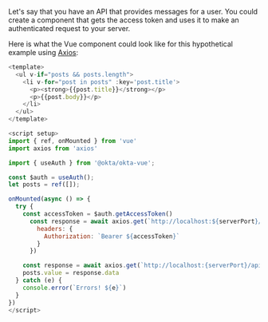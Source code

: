Let's say that you have an API that provides messages for a user. You could create a component that gets the access token and uses it to make an authenticated request to your server.

Here is what the Vue component could look like for this hypothetical example using [Axios](https://github.com/axios/axios):

```js
<template>
  <ul v-if="posts && posts.length">
    <li v-for="post in posts" :key='post.title'>
      <p><strong>{{post.title}}</strong></p>
      <p>{{post.body}}</p>
    </li>
  </ul>
</template>

<script setup>
import { ref, onMounted } from 'vue'
import axios from 'axios'

import { useAuth } from '@okta/okta-vue';

const $auth = useAuth();
let posts = ref([]);

onMounted(async () => {
  try {
    const accessToken = $auth.getAccessToken()
      const response = await axios.get(`http://localhost:${serverPort}/api/messages`, {
        headers: {
          Authorization: `Bearer ${accessToken}`
        }
      })

    const response = await axios.get(`http://localhost:{serverPort}/api/messages`)
    posts.value = response.data
  } catch (e) {
    console.error(`Errors! ${e}`)
  }
})
</script>
```
